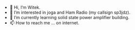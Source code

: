 - 👋 Hi, I’m Witek.
- 👀 I’m interested in joga and Ham Radio (my callsign sp3jdz).
- 🌱 I’m currently learning solid state power amplifier building.
- 📫 How to reach me ... on internet.
